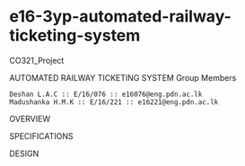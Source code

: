 # e16-3yp-automated-railway-ticketing-system
CO321_Project

AUTOMATED RAILWAY TICKETING SYSTEM
Group Members

    Deshan L.A.C :: E/16/076 :: e16076@eng.pdn.ac.lk
    Madushanka H.M.K :: E/16/221 :: e16221@eng.pdn.ac.lk

OVERVIEW


SPECIFICATIONS

DESIGN
